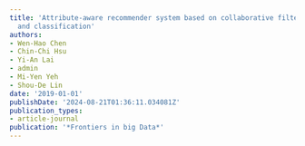 ```yaml
---
title: 'Attribute-aware recommender system based on collaborative filtering: Survey
  and classification'
authors:
- Wen-Hao Chen
- Chin-Chi Hsu
- Yi-An Lai
- admin
- Mi-Yen Yeh
- Shou-De Lin
date: '2019-01-01'
publishDate: '2024-08-21T01:36:11.034081Z'
publication_types:
- article-journal
publication: '*Frontiers in big Data*'
---
```

